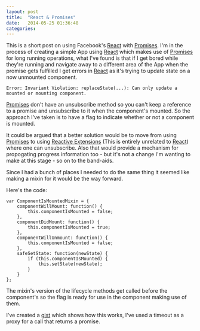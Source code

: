 ```yaml
---
layout: post
title:  "React & Promises"
date:   2014-05-25 01:36:48
categories:
---
```


This is a short post on using Facebook's [React](1) with [Promises](2). I'm in the process of creating a simple App using [React](1) which makes use of [Promises](2) for long running operations, what I've found is that if I get bored while they're running and navigate away to a different area of the App when the promise gets fulfilled I get errors in [React](1) as it's trying to update state on a now unmounted component.

```
Error: Invariant Violation: replaceState(...): Can only update a mounted or mounting component.
```

[Promises](2) don't have an unsubscribe method so you can't keep a reference to a promise and unsubscribe to it when the component's mounted. So the approach I've taken is to have a flag to indicate whether or not a component is mounted.

It could be argued that a better solution would be to move from using [Promises](2) to using [Reactive Extensions](3) (This is entirely unrelated to [React](1)) where one can unsubscribe. Also that would provide a mechanism for propogating progress information too - but it's not a change I'm wanting to make at this stage - so on to the band-aids.

Since I had a bunch of places I needed to do the same thing it seemed like making a mixin for it would be the way forward.

Here's the code:

```
var ComponentIsMountedMixin = {
	componentWillMount: function() {
		this.componentIsMounted = false;
  	},
	componentDidMount: function() {
		this.componentIsMounted = true;
  	},
	componentWillUnmount: function() {
		this.componentIsMounted = false;
	}, 
	safeSetState: function(newState) {
		if (this.componentIsMounted) {
			this.setState(newState);
		}
	}
};
```

The mixin's version of the lifecycle methods get called before the component's so the flag is ready for use in the component making use of them.

I've created a [gist](4) which shows how this works, I've used a timeout as a proxy for a call that returns a promise.

[1]: http://facebook.github.io/react
[2]: https://www.promisejs.org
[3]: http://reactive-extensions.github.io/RxJS/
[4]: https://gist.github.com/thaggie/aed336e9e67be4696002